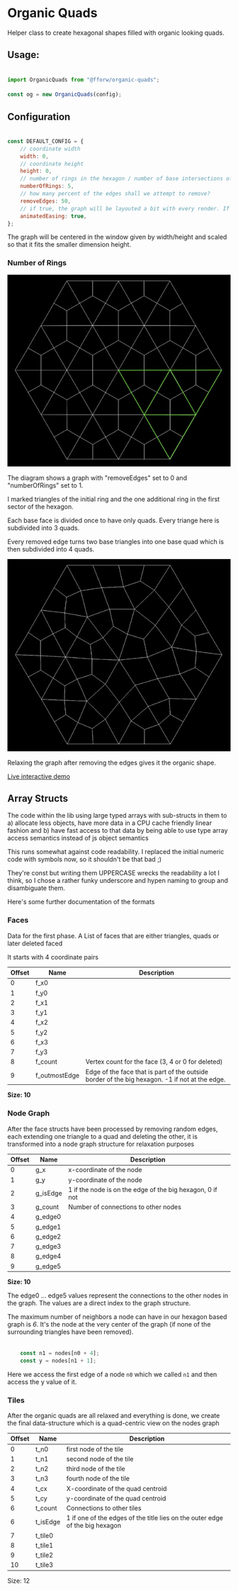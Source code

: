# Organic Quads

Helper class to create hexagonal shapes filled with organic looking quads.

## Usage:

```js 

import OrganicQuads from "@fforw/organic-quads";

const og = new OrganicQuads(config);

```                                     

## Configuration



```js 

const DEFAULT_CONFIG = {
    // coordinate width
    width: 0,
    // coordinate height
    height: 0,
    // number of rings in the hexagon / number of base intersections of hexaxgon
    numberOfRings: 5,
    // how many percent of the edges shall we attempt to remove?
    removeEdges: 50,
    // if true, the graph will be layouted a bit with every render. If false, the graph relaxation happens at creation
    animatedEasing: true,
};

```                                     

The graph will be centered in the window given by width/height and scaled so that it fits the smaller dimension height.

### Number of Rings


![Hexagon graph with 1 ring and no removed edges](misc/hexagon-1-ring-no-removal.jpg)

The diagram shows a graph with "removeEdges" set to 0 and "numberOfRings" set to 1.

I marked triangles of the initial ring and the one additional ring in the first sector of the hexagon.

Each base face is divided once to have only quads. Every triange here is subdivided into 3 quads.

Every removed edge turns two base triangles into one base quad which is then subdivided into 4 quads.

![Hexagon graph with 1 ring and no removed edges](misc/hexagon-1-ring-some-removal.jpg)

Relaxing the graph after removing the edges gives it the organic shape.

[Live interactive demo](http://pronto/test/funky-quads/)
  

## Array Structs

The code within the lib using large typed arrays with sub-structs in them to a) allocate less objects, have more data in a
CPU cache friendly linear fashion and b) have fast access to that data by being able to use type array access semantics 
instead of js object semantics 

This runs somewhat against code readability. I replaced the initial numeric code with symbols now, so it shouldn't be 
that bad ;)

They're const but writing them UPPERCASE wrecks the readability a lot I think, so I chose a rather funky underscore
 and hypen naming to group and disambiguate them.
 

Here's some further documentation of the formats

### Faces

Data for the first phase. A List of faces that are either triangles, quads or later deleted faced

It starts with 4 coordinate pairs 

Offset| Name        |  Description
------|-------------|-----------------
  0   | f_x0          | 
  1   | f_y0          | 
  2   | f_x1          | 
  3   | f_y1          |
  4   | f_x2          |
  5   | f_y2          |
  6   | f_x3          |
  7   | f_y3          |
  8   | f_count       | Vertex count for the face (3, 4 or 0 for deleted) 
  9   | f_outmostEdge | Edge of the face that is part of the outside border of the big hexagon. -1 if not at the edge.
  
**Size: 10**

### Node Graph

After the face structs have been processed by removing random edges, each extending one triangle to a quad and deleting
the other, it is transformed into a node graph structure for relaxation purposes

 
Offset| Name        |  Description
------|-------------|-----------------
  0   | g_x           | x-coordinate of the node   
  1   | g_y           | y-coordinate of the node   
  2   | g_isEdge      | 1 if the node is on the edge of the big hexagon, 0 if not
  3   | g_count       | Number of connections to other nodes
  4   | g_edge0       | 
  5   | g_edge1       | 
  6   | g_edge2       |
  7   | g_edge3       |
  8   | g_edge4       |
  9   | g_edge5       |
  
**Size: 10**
     
 The edge0 ... edge5 values represent the connections to the other nodes in the graph. The values are a direct index
 to the graph structure.
 
 The maximum number of neighbors a node can have in our hexagon based graph is *6*. It's the node at the very
 center of the graph (if none of the surrounding triangles have been removed).
 
 
```js 
    
    const n1 = nodes[n0 + 4];
    const y = nodes[n1 + 1];
```                                     
 
 Here we access the first edge of a node `n0` which we called `n1` and then access the y value of it.
 
 ### Tiles
 
 After the organic quads are all relaxed and everything is done, we create the final data-structure which
 is a quad-centric view on the nodes graph
 
Offset| Name        |  Description
------|-------------|-----------------
  0   | t_n0          | first node of the tile   
  1   | t_n1          | second node of the tile   
  2   | t_n2          | third node of the tile   
  3   | t_n3          | fourth node of the tile   
  4   | t_cx          | X-coordinate of the quad centroid   
  5   | t_cy          | y-coordinate of the quad centroid   
  6   | t_count       | Connections to other tiles   
  6   | t_isEdge      | 1 if one of the edges of the title lies on the outer edge of the big hexagon   
  7   | t_tile0       |   
  8   | t_tile1       |   
  9   | t_tile2       |   
  10  | t_tile3       |   

Size: 12
